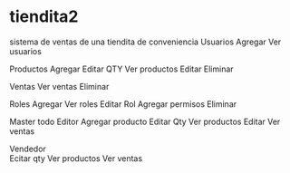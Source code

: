 # tiendita2
sistema de ventas de una tiendita de conveniencia
Usuarios
	Agregar 
	Ver usuarios

Productos
	Agregar
	Editar QTY
	Ver productos
		Editar 
		Eliminar
    
Ventas
	Ver ventas
		Eliminar 

Roles
     Agregar
      Ver roles
     	 Editar Rol
    	 Agregar permisos
    	 Eliminar




Master  todo
Editor
        Agregar producto
         Editar Qty
        Ver productos
                Editar 
        Ver ventas


Vendedor  
	Ecitar qty
              Ver productos
               Ver ventas 
